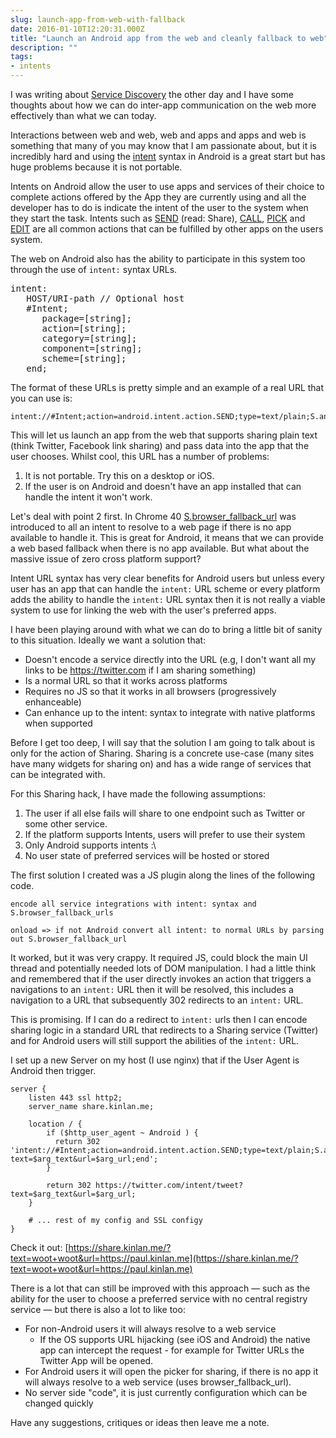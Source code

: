 ```yaml
---
slug: launch-app-from-web-with-fallback
date: 2016-01-10T12:20:31.000Z
title: "Launch an Android app from the web and cleanly fallback to web"
description: ""
tags:
- intents
---
```


I was writing about [Service Discovery](https://paul.kinlan.me/service-discovery-on-the-web/) the other
day and I have some thoughts about how we can do inter-app communication on the web 
more effectively than what we can today.

Interactions between web and web, web and apps and apps and web is something that 
many of you may know that I am passionate about, but it is incredibly hard and using
the [intent](https://developer.chrome.com/multidevice/android/intents) syntax in Android
is a great start but has huge problems because it is not portable.

Intents on Android allow the user to use apps and services of their choice to complete actions
offered by the App they are currently using and all the developer has to do is 
indicate the intent of the user to the system when they start the task. Intents such as 
[SEND](http://developer.android.com/reference/android/content/Intent.html#ACTION_SEND) (read: Share), 
[CALL](http://developer.android.com/reference/android/content/Intent.html#ACTION_CALL), [PICK](http://developer.android.com/reference/android/content/Intent.html#ACTION_PICK) and
[EDIT](http://developer.android.com/reference/android/content/Intent.html#ACTION_EDIT) are all common actions
that can be fulfilled by other apps on the users system.

The web on Android also has the ability to participate in this system too through the use
of `intent:` syntax URLs.  

<pre>intent:
   HOST/URI-path // Optional host 
   #Intent; 
      package=[string]; 
      action=[string]; 
      category=[string]; 
      component=[string]; 
      scheme=[string]; 
   end; 
</pre>

The format of these URLs is pretty simple and an example of a real URL that you can use is: 
```
intent://#Intent;action=android.intent.action.SEND;type=text/plain;S.android.intent.extra.TEXT=http://test.com;S.android.intent.extra.SUBJECT=Test;end
``` 

This will let us launch an app from the web that supports sharing plain text (think Twitter, Facebook link sharing) and pass
data into the app that the user chooses. Whilst cool, this URL has a number of problems:

1. It is not portable. Try this on a desktop or iOS.
2. If the user is on Android and doesn't have an app installed that can handle the intent it won't work.

Let's deal with point 2 first. In Chrome 40 [S.browser_fallback_url](https://paul.kinlan.me/deep-app-linking-on-android-and-chrome/) was introduced to all an intent to resolve
to a web page if there is no app available to handle it.  This is great for Android, it means that 
we can provide a web based fallback when there is no app available.  But what about the massive issue of zero 
cross platform support?

Intent URL syntax has very clear benefits for Android users but unless every user has an app that 
can handle the `intent:` URL scheme or every platform adds the ability to handle the `intent:` URL syntax 
then it is not really a viable system to use for linking the web with the user's preferred apps.

I have been playing around with what we can do to bring a little bit of sanity to this situation. Ideally we
want a solution that:

* Doesn't encode a service directly into the URL (e.g, I don't want all my links to be https://twitter.com if I am sharing something)
* Is a normal URL so that it works across platforms
* Requires no JS so that it works in all browsers (progressively enhanceable)
* Can enhance up to the intent: syntax to integrate with native platforms when supported

Before I get too deep, I will say that the solution I am going to talk about is only for the action of
Sharing. Sharing is a concrete use-case (many sites have many widgets for sharing on) and has a wide range of 
services that can be integrated with. 

For this Sharing hack, I have made the following assumptions:

1. The user if all else fails will share to one endpoint such as Twitter or some other service.
2. If the platform supports Intents, users will prefer to use their system
3. Only Android supports intents :\
4. No user state of preferred services will be hosted or stored

The first solution I created was a JS plugin along the lines of the following code.

```
encode all service integrations with intent: syntax and S.browser_fallback_urls

onload => if not Android convert all intent: to normal URLs by parsing out S.browser_fallback_url
```

It worked, but it was very crappy. It required JS, could block the main UI thread and potentially needed
lots of DOM manipulation. I had a little think and remembered that if the user directly invokes an action
that triggers a navigations to an `intent:` URL then it will be resolved, this includes a navigation to a URL
that subsequently 302 redirects to an `intent:` URL. 

This is promising.  If I can do a redirect to `intent:` urls then I can encode sharing logic in a 
standard URL that redirects to a Sharing service (Twitter) and for Android users will still support the 
abilities of the `intent:` URL.

I set up a new Server on my host (I use nginx) that if the User Agent is Android then trigger.

```
server {
    listen 443 ssl http2;
    server_name share.kinlan.me;
  
    location / {
        if ($http_user_agent ~ Android ) {
          return 302 'intent://#Intent;action=android.intent.action.SEND;type=text/plain;S.android.intent.extra.TEXT=$arg_url;S.android.intent.extra.SUBJECT=$arg_text;S.browser_fallback_url=https://twitter.com/intent/tweet?text=$arg_text&url=$arg_url;end';
        }
        
        return 302 https://twitter.com/intent/tweet?text=$arg_text&url=$arg_url;
    }
    
    # ... rest of my config and SSL configy
}     
```

Check it out: [https://share.kinlan.me/?text=woot+woot&url=https://paul.kinlan.me](https://share.kinlan.me/?text=woot+woot&url=https://paul.kinlan.me)

There is a lot that can still be improved with this approach &mdash; such as the ability for the user to choose
a preferred service with no central registry service &mdash; but there is also a lot to like too:

* For non-Android users it will always resolve to a web service
  * If the OS supports URL hijacking (see iOS and Android) the native app can intercept the request - for example
    for Twitter URLs the Twitter App will be opened.
* For Android users it will open the picker for sharing, if there is no app it will always resolve to a web service (uses browser_fallback_url).
* No server side "code", it is just currently configuration which can be changed quickly

Have any suggestions, critiques or ideas then leave me a note.